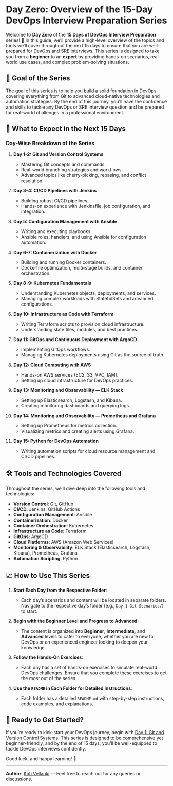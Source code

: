 
# **Day Zero: Overview of the 15-Day DevOps Interview Preparation Series**

Welcome to **Day Zero** of the **15 Days of DevOps Interview Preparation** series! 🎉 In this guide, we’ll provide a high-level overview of the topics and tools we’ll cover throughout the next 15 days to ensure that you are well-prepared for DevOps and SRE interviews. This series is designed to take you from a **beginner** to an **expert** by providing hands-on scenarios, real-world use cases, and complex problem-solving situations.

## **🎯 Goal of the Series**
The goal of this series is to help you build a solid foundation in DevOps, covering everything from Git to advanced cloud-native technologies and automation strategies. By the end of this journey, you’ll have the confidence and skills to tackle any DevOps or SRE interview question and be prepared for real-world challenges in a professional environment.

## **🚀 What to Expect in the Next 15 Days**

### **Day-Wise Breakdown of the Series**

1. **Day 1-2: Git and Version Control Systems**
   - Mastering Git concepts and commands.
   - Real-world branching strategies and workflows.
   - Advanced topics like cherry-picking, rebasing, and conflict resolution.

2. **Day 3-4: CI/CD Pipelines with Jenkins**
   - Building robust CI/CD pipelines.
   - Hands-on experience with Jenkinsfile, job configuration, and integration.

3. **Day 5: Configuration Management with Ansible**
   - Writing and executing playbooks.
   - Ansible roles, handlers, and using Ansible for configuration automation.

4. **Day 6-7: Containerization with Docker**
   - Building and running Docker containers.
   - Dockerfile optimization, multi-stage builds, and container orchestration.

5. **Day 8-9: Kubernetes Fundamentals**
   - Understanding Kubernetes objects, deployments, and services.
   - Managing complex workloads with StatefulSets and advanced configurations.

6. **Day 10: Infrastructure as Code with Terraform**
   - Writing Terraform scripts to provision cloud infrastructure.
   - Understanding state files, modules, and best practices.

7. **Day 11: GitOps and Continuous Deployment with ArgoCD**
   - Implementing GitOps workflows.
   - Managing Kubernetes deployments using Git as the source of truth.

8. **Day 12: Cloud Computing with AWS**
   - Hands-on AWS services (EC2, S3, VPC, IAM).
   - Setting up cloud infrastructure for DevOps practices.

9. **Day 13: Monitoring and Observability — ELK Stack**
   - Setting up Elasticsearch, Logstash, and Kibana.
   - Creating monitoring dashboards and querying logs.

10. **Day 14: Monitoring and Observability — Prometheus and Grafana**
    - Setting up Prometheus for metrics collection.
    - Visualizing metrics and creating alerts using Grafana.

11. **Day 15: Python for DevOps Automation**
    - Writing automation scripts for cloud resource management and CI/CD pipelines.

## **🛠️ Tools and Technologies Covered**

Throughout the series, we’ll dive deep into the following tools and technologies:

- **Version Control**: Git, GitHub
- **CI/CD**: Jenkins, GitHub Actions
- **Configuration Management**: Ansible
- **Containerization**: Docker
- **Container Orchestration**: Kubernetes
- **Infrastructure as Code**: Terraform
- **GitOps**: ArgoCD
- **Cloud Platforms**: AWS (Amazon Web Services)
- **Monitoring & Observability**: ELK Stack (Elasticsearch, Logstash, Kibana), Prometheus, Grafana
- **Automation Scripting**: Python

## **📈 How to Use This Series**
1. **Start Each Day from the Respective Folder**:
   - Each day’s scenarios and content will be located in separate folders. Navigate to the respective day’s folder (e.g., `Day-1-Git-Scenarios/`) to start.

2. **Begin with the Beginner Level and Progress to Advanced**:
   - The content is organized into **Beginner**, **Intermediate**, and **Advanced** levels to cater to everyone, whether you are new to DevOps or an experienced engineer looking to deepen your knowledge.

3. **Follow the Hands-On Exercises**:
   - Each day has a set of hands-on exercises to simulate real-world DevOps challenges. Ensure that you complete these exercises to get the most out of the series.

4. **Use the `README` in Each Folder for Detailed Instructions**:
   - Each folder has a detailed `README.md` with step-by-step instructions, code examples, and explanations.

## **🎉 Ready to Get Started?**
If you’re ready to kick-start your DevOps journey, begin with [Day 1: Git and Version Control Systems](./Day-1-Git-Scenarios/README.md). This series is designed to be comprehensive yet beginner-friendly, and by the end of 15 days, you’ll be well-equipped to tackle DevOps interviews confidently.

Good luck, and happy learning! 🚀

---

**Author**: [Koti Vellanki](https://www.linkedin.com/in/vellankikoti/) — Feel free to reach out for any queries or discussions.
